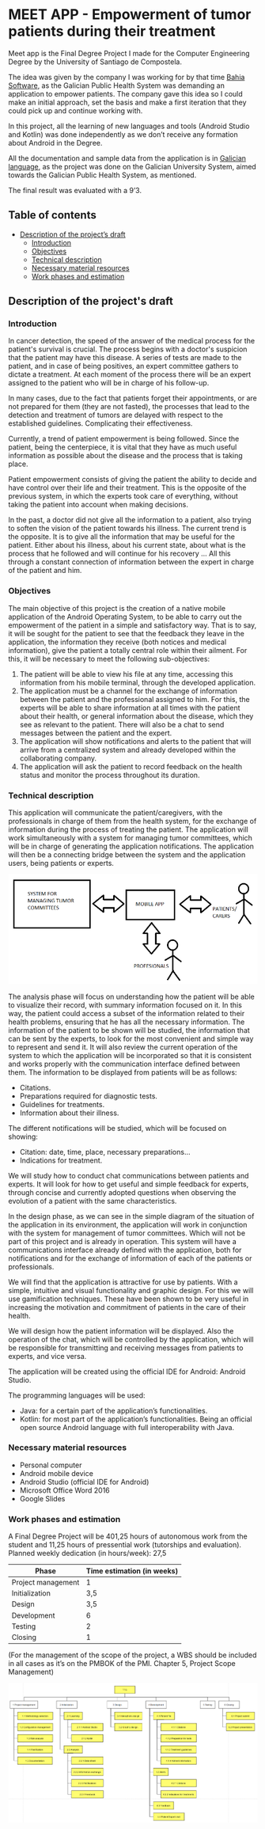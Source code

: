 # MEET APP - Empowerment of tumor patients during their treatment

Meet app is the Final Degree Project I made for the Computer Engineering Degree by the University of Santiago de Compostela.

The idea was given by the company I was working for by that time [Bahia Software], as the Galician Public Health System was demanding an application to empower patients. The company gave this idea so I could make an initial approach, set the basis and make a first iteration that they could pick up and continue working with.

In this project, all the learning of new languages and tools (Android Studio and Kotlin) was done independently as we don’t receive any formation about Android in the Degree.

All the documentation and sample data from the application is in [Galician language](https://en.wikipedia.org/wiki/Galician_language), as the project was done on the Galician University System, aimed towards the Galician Public Health System, as mentioned.

The final result was evaluated with a 9’3.

## Table of contents

- [Description of the project’s draft](#description-of-the-projects-draft)
  - [Introduction](#introduction)
  - [Objectives](#objectives)
  - [Technical description](#technical-description)
  - [Necessary material resources](#necessary-material-resources)
  - [Work phases and estimation](#work-phases-and-estimation)

## Description of the project's draft

### Introduction

In cancer detection, the speed of the answer of the medical process for the patient's survival is crucial. The process begins with a doctor's suspicion that the patient may have this disease. A series of tests are made to the patient, and in case of being positives, an expert committee gathers to dictate a treatment. At each moment of the process there will be an expert assigned to the patient who will be in charge of his follow-up.

In many cases, due to the fact that patients forget their appointments, or are not prepared for them (they are not fasted), the processes that lead to the detection and treatment of tumors are delayed with respect to the established guidelines. Complicating their effectiveness.

Currently, a trend of patient empowerment is being followed. Since the patient, being the centerpiece, it is vital that they have as much useful information as possible about the disease and the process that is taking place.

Patient empowerment consists of giving the patient the ability to decide and have control over their life and their treatment. This is the opposite of the previous system, in which the experts took care of everything, without taking the patient into account when making decisions.

In the past, a doctor did not give all the information to a patient, also trying to soften the vision of the patient towards his illness. The current trend is the opposite. It is to give all the information that may be useful for the patient. Either about his illness, about his current state, about what is the process that he followed and will continue for his recovery ... All this through a constant connection of information between the expert in charge of the patient and him.

### Objectives

The main objective of this project is the creation of a native mobile application of the Android Operating System, to be able to carry out the empowerment of the patient in a simple and satisfactory way. That is to say, it will be sought for the patient to see that the feedback they leave in the application, the information they receive (both notices and medical information), give the patient a totally central role within their ailment. For this, it will be necessary to meet the following sub-objectives:

1. The patient will be able to view his file at any time, accessing this information from his mobile terminal, through the developed application.
2. The application must be a channel for the exchange of information between the patient and the professional assigned to him. For this, the experts will be able to share information at all times with the patient about their health, or general information about the disease, which they see as relevant to the patient. There will also be a chat to send messages between the patient and the expert.
3. The application will show notifications and alerts to the patient that will arrive from a centralized system and already developed within the collaborating company.
4. The application will ask the patient to record feedback on the health status and monitor the process throughout its duration.

### Technical description

This application will communicate the patient/caregivers, with the professionals in charge of them from the health system, for the exchange of information during the process of treating the patient. The application will work simultaneously with a system for managing tumor committees, which will be in charge of generating the application notifications. The application will then be a connecting bridge between the system and the application users, being patients or experts.

![App interaction](https://github.com/AlejandroFraga/meet-app/blob/main/images/interaction.png?raw=true)

The analysis phase will focus on understanding how the patient will be able to visualize their record, with summary information focused on it. In this way, the patient could access a subset of the information related to their health problems, ensuring that he has all the necessary information.
The information of the patient to be shown will be studied, the information that can be sent by the experts, to look for the most convenient and simple way to represent and send it. It will also review the current operation of the system to which the application will be incorporated so that it is consistent and works properly with the communication interface defined between them. The information to be displayed from patients will be as follows:
 * Citations.
 * Preparations required for diagnostic tests.
 * Guidelines for treatments.
 * Information about their illness.

The different notifications will be studied, which will be focused on showing:
 * Citation: date, time, place, necessary preparations…
 * Indications for treatment.

We will study how to conduct chat communications between patients and experts. It will look for how to get useful and simple feedback for experts, through concise and currently adopted questions when observing the evolution of a patient with the same characteristics.

In the design phase, as we can see in the simple diagram of the situation of the application in its environment, the application will work in conjunction with the system for management of tumor committees. Which will not be part of this project and is already in operation. This system will have a communications interface already defined with the application, both for notifications and for the exchange of information of each of the patients or professionals.

We will find that the application is attractive for use by patients. With a simple, intuitive and visual functionality and graphic design. For this we will use gamification techniques. These have been shown to be very useful in increasing the motivation and commitment of patients in the care of their health.

We will design how the patient information will be displayed. Also the operation of the chat, which will be controlled by the application, which will be responsible for transmitting and receiving messages from patients to experts, and vice versa.

The application will be created using the official IDE for Android: Android Studio.

The programming languages will be used:
 * Java: for a certain part of the application’s functionalities.
 * Kotlin: for most part of the application’s functionalities. Being an official open source Android language with full interoperability with Java.

### Necessary material resources
 * Personal computer
 * Android mobile device
 * Android Studio (official IDE for Android)
 * Microsoft Office Word 2016
 * Google Slides

### Work phases and estimation

A Final Degree Project will be 401,25 hours of autonomous work from the student and 11,25 hours of pressential work (tutorships and evaluation).
Planned weekly dedication (in hours/week): 27,5

|Phase|Time estimation (in weeks)|
|---|---|
|Project management|1|
|Initialization|3,5|
|Design|3,5|
|Development|6|
|Testing|2|
|Closing|1|

(For the management of the scope of the project, a WBS should be included in all cases as it’s on the PMBOK of the PMI. Chapter 5, Project Scope Management)

![Work Breakdown Structure](https://github.com/AlejandroFraga/meet-app/blob/main/images/wbs.png?raw=true)


[//]: # (Links)

[Bahia Software]: <https://bahiasoftware.es/home>
